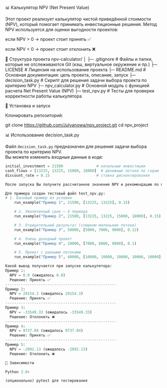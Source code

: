 📊 Калькулятор NPV (Net Present Value)

Этот проект реализует калькулятор чистой приведённой стоимости (NPV), который помогает принимать инвестиционные решения.
Метод NPV используется для оценки выгодности проектов:

если NPV > 0 → проект стоит принять ✅

если NPV < 0 → проект стоит отклонить ❌

📂 Структура проекта
npv-calculator/
│
├─ .gitignore             # Файлы и папки, которые не отслеживаются Git (кэш, виртуальное окружение и пр.)
├─ LICENSE                # Лицензия на использование проекта
├─ README.md              # Основная документация: цель проекта, описание, запуск
├─ decision_task.py       # Скрипт для решения задачи выбора проекта по критерию NPV
├─ npv_calculator.py      # Основной модуль с функцией расчета Net Present Value (NPV)
├─ test_npv.py            # Тесты для проверки корректности работы калькулятора

🚀 Установка и запуск

Клонировать репозиторий:

git clone https://github.com/Julyanowa/npv_project.git
cd npv_project

📊 Использование decision_task.py

Файл `decision_task.py` предназначен для решения задачи выбора проекта по критерию NPV.  
Вы можете изменить входные данные в коде:

```python
initial_investment = 21500               # начальные инвестиции
cash_flows = [13225, 13225, 15000, 18000]  # денежные потоки по годам
discount_rate = 0.15                     # ставка дисконтирования

После запуска Вы получите рассчитанное значение NPV и рекомендацию по принятию/отклонению проекта.

Для примера создан тестовый файл test_npv.py:
# 1. Базовый пример из условия
    run_example("Пример 1", 21500, [13225, 13225], 0.15)

    # 2. Увеличенный срок — 4 периода
    run_example("Пример 2", 21500, [13225, 13225, 15000, 18000], 0.15)

    # 3. Отрицательный результат (слишком маленькие потоки)
    run_example("Пример 3", 50000, [5000, 7000, 9000], 0.12)

    # 4. Очень доходный проект
    run_example("Пример 4", 10000, [7000, 8000, 9000], 0.1)

    # 5. Проект с равными потоками
    run_example("Пример 5", 40000, [10000, 10000, 10000, 10000, 10000], 0.1) ...

Какой вывод получается при запуске калькулятора:
Пример 1:
  NPV = 0.0 (ожидалось 0.0)
  Решение: Принять ✅
--------------------------------------------------
Пример 2:
  NPV = 20154.3 (ожидалось 20154.3)
  Решение: Принять ✅
--------------------------------------------------
Пример 3:
  NPV = -33549.33 (ожидалось -33549.33)
  Решение: Отклонить ❌
--------------------------------------------------
Пример 4:
  NPV = 9737.04 (ожидалось 9737.04)
  Решение: Принять ✅
--------------------------------------------------
Пример 5:
  NPV = -2092.13 (ожидалось -2092.13)
  Решение: Отклонить ❌

📌 Зависимости

Python 3.8+

(опционально) pytest для тестирования


